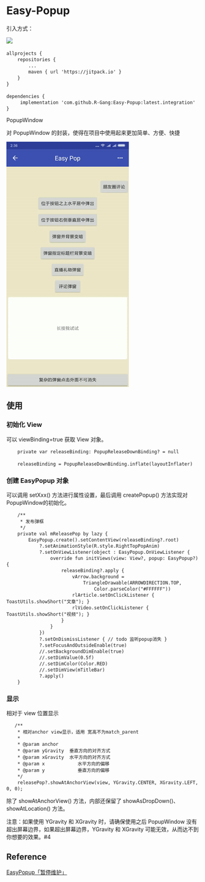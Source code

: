 # Easy-Popup

引入方式：

[![](https://jitpack.io/v/R-Gang/Easy-Popup.svg)](https://jitpack.io/#R-Gang/Easy-Popup)

    allprojects {
        repositories {
            ...
            maven { url 'https://jitpack.io' }
        }
    }

    dependencies {
         implementation 'com.github.R-Gang:Easy-Popup:latest.integration'
    }


PopupWindow

对 PopupWindow 的封装，使得在项目中使用起来更加简单、方便、快捷

![easy_popup.gif](https://github.com/R-Gang/Easy-Popup/blob/master/images/easy_popup.gif)

## 使用

### 初始化 View

可以 viewBinding=true 获取 View 对象。

```
    private var releaseBinding: PopupReleaseDownBinding? = null
    
    releaseBinding = PopupReleaseDownBinding.inflate(layoutInflater)
```

### 创建 EasyPopup 对象

可以调用 setXxx() 方法进行属性设置，最后调用 createPopup() 方法实现对PopupWindow的初始化。

```
    /**
     * 发布弹框
     */
    private val mReleasePop by lazy {
        EasyPopup.create().setContentView(releaseBinding?.root)
            ?.setAnimationStyle(R.style.RightTopPopAnim)
            ?.setOnViewListener(object : EasyPopup.OnViewListener {
                override fun initViews(view: View?, popup: EasyPopup?) {
                    releaseBinding?.apply {
                        vArrow.background =
                            TriangleDrawable(ARROWDIRECTION.TOP,
                                Color.parseColor("#FFFFFF"))
                        rlArticle.setOnClickListener { ToastUtils.showShort("文章"); }
                        rlVideo.setOnClickListener { ToastUtils.showShort("视频"); }
                    }
                }
            })
            ?.setOnDismissListener { // todo 监听popup消失 }
            ?.setFocusAndOutsideEnable(true)
            //.setBackgroundDimEnable(true)
            //.setDimValue(0.5f)
            //.setDimColor(Color.RED)
            //.setDimView(mTitleBar)
            ?.apply()
    }
```

### 显示

相对于 view 位置显示

```
   /**
    * 相对anchor view显示，适用 宽高不为match_parent
    *
    * @param anchor
    * @param yGravity  垂直方向的对齐方式
    * @param xGravity  水平方向的对齐方式
    * @param x            水平方向的偏移
    * @param y            垂直方向的偏移
    */
    releasePop?.showAtAnchorView(view, YGravity.CENTER, XGravity.LEFT, 0, 0);
```

除了 showAtAnchorView() 方法，内部还保留了 showAsDropDown()、showAtLocation() 方法。

注意：如果使用 YGravity 和 XGravity 时，请确保使用之后 PopupWindow 没有超出屏幕边界，如果超出屏幕边界，YGravity 和 XGravity
可能无效，从而达不到你想要的效果。#4

## Reference

[EasyPopup「暂停维护」](https://github.com/zyyoona7/EasyPopup)
